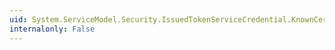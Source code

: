 ```yaml
---
uid: System.ServiceModel.Security.IssuedTokenServiceCredential.KnownCertificates
internalonly: False
---
```

